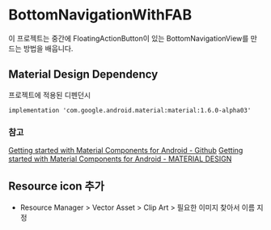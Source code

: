 # BottomNavigationWithFAB
이 프로젝트는 중간에 FloatingActionButton이 있는 BottomNavigationView를 만드는 방법을 배웁니다.

## Material Design Dependency

프로젝트에 적용된 디펜던시
```
implementation 'com.google.android.material:material:1.6.0-alpha03'
```

### 참고
[Getting started with Material Components for Android - Github](https://github.com/material-components/material-components-android/blob/master/docs/getting-started.md)
[Getting started with Material Components for Android - MATERIAL DESIGN](https://material.io/develop/android/docs/getting-started)

## Resource icon 추가
- Resource Manager > Vector Asset > Clip Art > 필요한 이미지 찾아서 이름 지정

